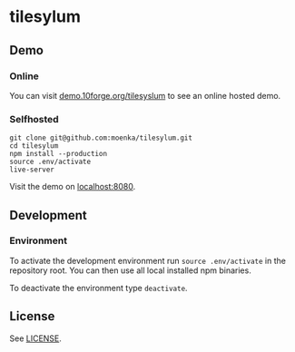 tilesylum
=========

Demo
----

### Online

You can visit [demo.10forge.org/tilesyslum](http://demo.10forge.org/tilesyslum) to see an online hosted demo.

### Selfhosted

```
git clone git@github.com:moenka/tilesylum.git
cd tilesylum
npm install --production
source .env/activate
live-server
```

Visit the demo on [localhost:8080](http://localhost:8080).

Development
-----------

### Environment

To activate the development environment run `source .env/activate` in the repository root. You can then use all local installed npm binaries.

To deactivate the environment type `deactivate`.

License
-------

See [LICENSE](LICENSE).
